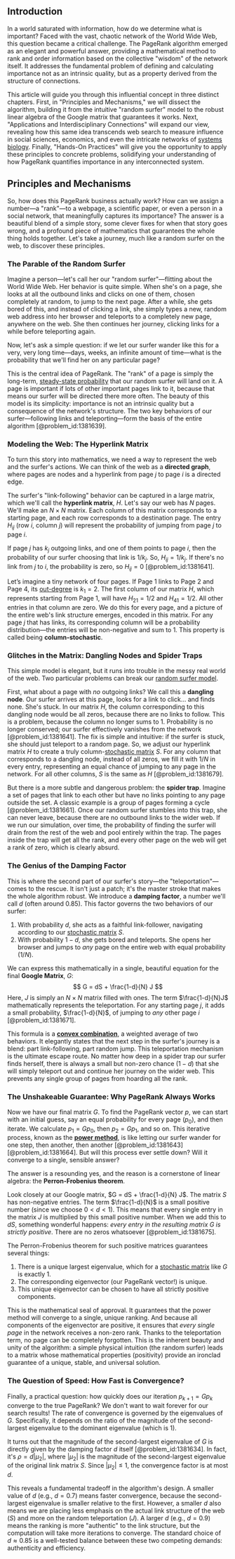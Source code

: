 ## Introduction
In a world saturated with information, how do we determine what is important? Faced with the vast, chaotic network of the World Wide Web, this question became a critical challenge. The PageRank algorithm emerged as an elegant and powerful answer, providing a mathematical method to rank and order information based on the collective "wisdom" of the network itself. It addresses the fundamental problem of defining and calculating importance not as an intrinsic quality, but as a property derived from the structure of connections.

This article will guide you through this influential concept in three distinct chapters. First, in "Principles and Mechanisms," we will dissect the algorithm, building it from the intuitive "random surfer" model to the robust linear algebra of the Google matrix that guarantees it works. Next, "Applications and Interdisciplinary Connections" will expand our view, revealing how this same idea transcends web search to measure influence in social sciences, economics, and even the intricate networks of [systems biology](@article_id:148055). Finally, "Hands-On Practices" will give you the opportunity to apply these principles to concrete problems, solidifying your understanding of how PageRank quantifies importance in any interconnected system.

## Principles and Mechanisms

So, how does this PageRank business actually work? How can we assign a number—a "rank"—to a webpage, a scientific paper, or even a person in a social network, that meaningfully captures its importance? The answer is a beautiful blend of a simple story, some clever fixes for when that story goes wrong, and a profound piece of mathematics that guarantees the whole thing holds together. Let's take a journey, much like a random surfer on the web, to discover these principles.

### The Parable of the Random Surfer

Imagine a person—let's call her our "random surfer"—flitting about the World Wide Web. Her behavior is quite simple. When she's on a page, she looks at all the outbound links and clicks on one of them, chosen completely at random, to jump to the next page. After a while, she gets bored of this, and instead of clicking a link, she simply types a new, random web address into her browser and teleports to a completely new page, anywhere on the web. She then continues her journey, clicking links for a while before teleporting again.

Now, let's ask a simple question: if we let our surfer wander like this for a very, very long time—days, weeks, an infinite amount of time—what is the probability that we'll find her on any particular page?

This is the central idea of PageRank. The "rank" of a page is simply the long-term, [steady-state probability](@article_id:276464) that our random surfer will land on it. A page is important if lots of other important pages link to it, because that means our surfer will be directed there more often. The beauty of this model is its simplicity: importance is not an intrinsic quality but a consequence of the network's structure. The two key behaviors of our surfer—following links and teleporting—form the basis of the entire algorithm [@problem_id:1381639].

### Modeling the Web: The Hyperlink Matrix

To turn this story into mathematics, we need a way to represent the web and the surfer's actions. We can think of the web as a **directed graph**, where pages are nodes and a hyperlink from page $j$ to page $i$ is a directed edge.

The surfer's "link-following" behavior can be captured in a large matrix, which we'll call the **hyperlink matrix**, $H$. Let's say our web has $N$ pages. We'll make an $N \times N$ matrix. Each column of this matrix corresponds to a starting page, and each row corresponds to a destination page. The entry $H_{ij}$ (row $i$, column $j$) will represent the probability of jumping from page $j$ to page $i$.

If page $j$ has $k_j$ outgoing links, and one of them points to page $i$, then the probability of our surfer choosing that link is $1/k_j$. So, $H_{ij} = 1/k_j$. If there's no link from $j$ to $i$, the probability is zero, so $H_{ij} = 0$ [@problem_id:1381641].

Let’s imagine a tiny network of four pages. If Page 1 links to Page 2 and Page 4, its [out-degree](@article_id:262687) is $k_1=2$. The first column of our matrix $H$, which represents starting from Page 1, will have $H_{21} = 1/2$ and $H_{41} = 1/2$. All other entries in that column are zero. We do this for every page, and a picture of the entire web's link structure emerges, encoded in this matrix. For any page $j$ that has links, its corresponding column will be a probability distribution—the entries will be non-negative and sum to 1. This property is called being **column-stochastic**.

### Glitches in the Matrix: Dangling Nodes and Spider Traps

This simple model is elegant, but it runs into trouble in the messy real world of the web. Two particular problems can break our [random surfer model](@article_id:153914).

First, what about a page with *no* outgoing links? We call this a **dangling node**. Our surfer arrives at this page, looks for a link to click... and finds none. She's stuck. In our matrix $H$, the column corresponding to this dangling node would be all zeros, because there are no links to follow. This is a problem, because the column no longer sums to 1. Probability is no longer conserved; our surfer effectively vanishes from the network [@problem_id:1381641]. The fix is simple and intuitive: if the surfer is stuck, she should just teleport to a random page. So, we adjust our hyperlink matrix $H$ to create a truly column-[stochastic matrix](@article_id:269128) $S$. For any column that corresponds to a dangling node, instead of all zeros, we fill it with $1/N$ in every entry, representing an equal chance of jumping to any page in the network. For all other columns, $S$ is the same as $H$ [@problem_id:1381679].

But there is a more subtle and dangerous problem: the **spider trap**. Imagine a set of pages that link to each other but have no links pointing to any page outside the set. A classic example is a group of pages forming a cycle [@problem_id:1381661]. Once our random surfer stumbles into this trap, she can never leave, because there are no outbound links to the wider web. If we run our simulation, over time, the probability of finding the surfer will drain from the rest of the web and pool entirely within the trap. The pages inside the trap will get all the rank, and every other page on the web will get a rank of zero, which is clearly absurd.

### The Genius of the Damping Factor

This is where the second part of our surfer's story—the "teleportation"—comes to the rescue. It isn't just a patch; it's the master stroke that makes the whole algorithm robust. We introduce a **damping factor**, a number we'll call $d$ (often around $0.85$). This factor governs the two behaviors of our surfer:

1.  With probability $d$, she acts as a faithful link-follower, navigating according to our [stochastic matrix](@article_id:269128) $S$.
2.  With probability $1-d$, she gets bored and teleports. She opens her browser and jumps to *any* page on the entire web with equal probability ($1/N$).

We can express this mathematically in a single, beautiful equation for the final **Google Matrix**, $G$:
$$ G = dS + \frac{1-d}{N} J $$
Here, $J$ is simply an $N \times N$ matrix filled with ones. The term $\frac{1-d}{N}J$ mathematically represents the teleportation. For any starting page $j$, it adds a small probability, $\frac{1-d}{N}$, of jumping to *any* other page $i$ [@problem_id:1381671].

This formula is a **[convex combination](@article_id:273708)**, a weighted average of two behaviors. It elegantly states that the next step in the surfer's journey is a blend: part link-following, part random jump. This teleportation mechanism is the ultimate escape route. No matter how deep in a spider trap our surfer finds herself, there is always a small but non-zero chance ($1-d$) that she will simply teleport out and continue her journey on the wider web. This prevents any single group of pages from hoarding all the rank.

### The Unshakeable Guarantee: Why PageRank Always Works

Now we have our final matrix $G$. To find the PageRank vector $p$, we can start with an initial guess, say an equal probability for every page ($p_0$), and then iterate. We calculate $p_1 = Gp_0$, then $p_2 = Gp_1$, and so on. This iterative process, known as the **[power method](@article_id:147527)**, is like letting our surfer wander for one step, then another, then another [@problem_id:1381643] [@problem_id:1381664]. But will this process ever settle down? Will it converge to a single, sensible answer?

The answer is a resounding yes, and the reason is a cornerstone of linear algebra: the **Perron-Frobenius theorem**.

Look closely at our Google matrix, $G = dS + \frac{1-d}{N} J$. The matrix $S$ has non-negative entries. The term $\frac{1-d}{N}$ is a small positive number (since we choose $0 \lt d \lt 1$). This means that every single entry in the matrix $J$ is multiplied by this small positive number. When we add this to $dS$, something wonderful happens: *every entry in the resulting matrix $G$ is strictly positive*. There are no zeros whatsoever [@problem_id:1381675].

The Perron-Frobenius theorem for such positive matrices guarantees several things:
1.  There is a unique largest eigenvalue, which for a [stochastic matrix](@article_id:269128) like $G$ is exactly 1.
2.  The corresponding eigenvector (our PageRank vector!) is unique.
3.  This unique eigenvector can be chosen to have all strictly positive components.

This is the mathematical seal of approval. It guarantees that the power method will converge to a single, unique ranking. And because all components of the eigenvector are positive, it ensures that *every single page* in the network receives a non-zero rank. Thanks to the teleportation term, no page can be completely forgotten. This is the inherent beauty and unity of the algorithm: a simple physical intuition (the random surfer) leads to a matrix whose mathematical properties (positivity) provide an ironclad guarantee of a unique, stable, and universal solution.

### The Question of Speed: How Fast is Convergence?

Finally, a practical question: how quickly does our iteration $p_{k+1}=Gp_k$ converge to the true PageRank? We don't want to wait forever for our search results! The rate of convergence is governed by the eigenvalues of $G$. Specifically, it depends on the ratio of the magnitude of the second-largest eigenvalue to the dominant eigenvalue (which is 1).

It turns out that the magnitude of the second-largest eigenvalue of $G$ is directly given by the damping factor $d$ itself [@problem_id:1381634]. In fact, it's $\rho = d |\mu_2|$, where $|\mu_2|$ is the magnitude of the second-largest eigenvalue of the original link matrix $S$. Since $|\mu_2| \le 1$, the convergence factor is at most $d$.

This reveals a fundamental tradeoff in the algorithm's design. A smaller value of $d$ (e.g., $d=0.7$) means faster convergence, because the second-largest eigenvalue is smaller relative to the first. However, a smaller $d$ also means we are placing less emphasis on the actual link structure of the web ($S$) and more on the random teleportation ($J$). A larger $d$ (e.g., $d=0.9$) means the ranking is more "authentic" to the link structure, but the computation will take more iterations to converge. The standard choice of $d \approx 0.85$ is a well-tested balance between these two competing demands: authenticity and efficiency.